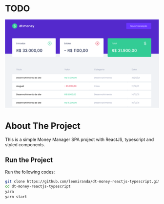# TODO

<p align="center" >
    <img alt="App printscreen" width="950" src="docs/print-dt-money.png"/>
</p>

# About The Project

This is a simple Money Manager SPA project with ReactJS, typescript and styled components.

## Run the Project

Run the following codes:

```bash
git clone https://github.com/leomiranda/dt-money-reactjs-typescript.git
cd dt-money-reactjs-typescript
yarn
yarn start
```
